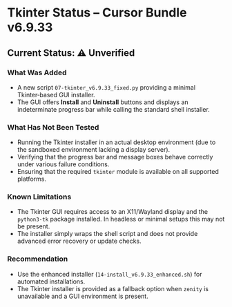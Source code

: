 # Tkinter Status – Cursor Bundle v6.9.33

## Current Status: ⚠️ Unverified

### What Was Added
- A new script `07-tkinter_v6.9.33_fixed.py` providing a minimal
  Tkinter‑based GUI installer.
- The GUI offers **Install** and **Uninstall** buttons and displays
  an indeterminate progress bar while calling the standard shell
  installer.

### What Has Not Been Tested
- Running the Tkinter installer in an actual desktop environment
  (due to the sandboxed environment lacking a display server).
- Verifying that the progress bar and message boxes behave correctly
  under various failure conditions.
- Ensuring that the required `tkinter` module is available on all
  supported platforms.

### Known Limitations
- The Tkinter GUI requires access to an X11/Wayland display and the
  `python3-tk` package installed.  In headless or minimal setups this
  may not be present.
- The installer simply wraps the shell script and does not provide
  advanced error recovery or update checks.

### Recommendation
- Use the enhanced installer (`14-install_v6.9.33_enhanced.sh`) for
  automated installations.
- The Tkinter installer is provided as a fallback option when
  `zenity` is unavailable and a GUI environment is present.